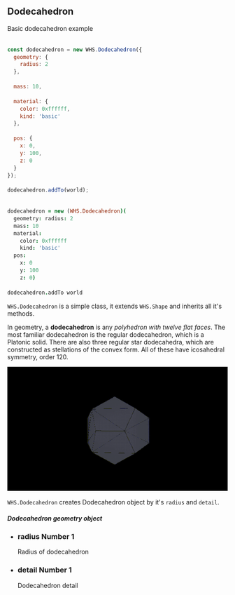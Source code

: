 <h2 class="ws" id="dodecahedron">Dodecahedron</h2>

<div class="blockTitle h3">Basic dodecahedron example</div>

```javascript

const dodecahedron = new WHS.Dodecahedron({
  geometry: {
    radius: 2
  },

  mass: 10,

  material: {
    color: 0xffffff,
    kind: 'basic'
  },

  pos: {
    x: 0,
    y: 100,
    z: 0
  }
});

dodecahedron.addTo(world);

```

```coffeescript

dodecahedron = new (WHS.Dodecahedron)(
  geometry: radius: 2
  mass: 10
  material:
    color: 0xffffff
    kind: 'basic'
  pos:
    x: 0
    y: 100
    z: 0)

dodecahedron.addTo world

```


`WHS.Dodecahedron` is a simple class, it extends `WHS.Shape` and inherits all it's methods.

In geometry, a **dodecahedron** is any *polyhedron with twelve flat faces*. The most familiar dodecahedron is the regular dodecahedron, which is a Platonic solid. There are also three regular star dodecahedra, which are constructed as stellations of the convex form. All of these have icosahedral symmetry, order 120.

<img src="images/shapes/dodecahedron_comp.gif" alt="rendered dodecahedron">

`WHS.Dodecahedron` creates Dodecahedron object by it's `radius` and `detail`.

<div class="params" id="dodecahedron-geometry">
  <h5>Dodecahedron geometry object <a href="#dodecahedron-geometry" class="anchor"></a></h5>
  <ul>
    <li id="dodecahedron-geometry-radius">
      <h3><a href="#dodecahedron-geometry-radius" class="anchor"></a> radius
        <span class="type">Number</span>
        <span class="default">1</span>
      </h3>
      <p>Radius of dodecahedron</p>
    </li>
    <li id="dodecahedron-geometry-detail">
      <h3><a href="#dodecahedron-geometry-detail" class="anchor"></a> detail
        <span class="type">Number</span>
        <span class="default">1</span>
      </h3>
      <p>Dodecahedron detail</p>
    </li>
  </ul>
</div>

<script src="https://gist.github.com/sasha240100/6c36848a37c9d8833ace.js"></script>
